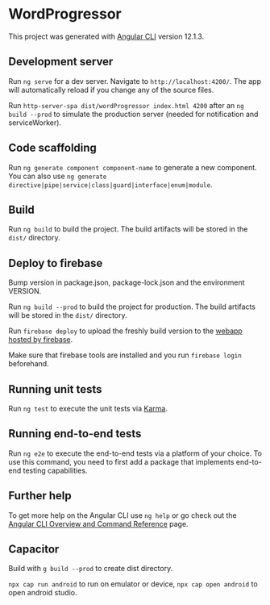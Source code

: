 # WordProgressor

This project was generated with [Angular CLI](https://github.com/angular/angular-cli) version 12.1.3.

## Development server

Run `ng serve` for a dev server. Navigate to `http://localhost:4200/`. The app will automatically reload if you change any of the source files.

Run `http-server-spa dist/wordProgressor index.html 4200` after an `ng build --prod` to simulate the production server (needed for notification and serviceWorker).

## Code scaffolding

Run `ng generate component component-name` to generate a new component. You can also use `ng generate directive|pipe|service|class|guard|interface|enum|module`.

## Build

Run `ng build` to build the project. The build artifacts will be stored in the `dist/` directory.

## Deploy to firebase

Bump version in package.json, package-lock.json and the environment VERSION.

Run `ng build --prod` to build the project for production. The build artifacts will be stored in the `dist/` directory.

Run `firebase deploy` to upload the freshly build version to the [webapp hosted by firebase](https://wordprogressor.web.app).

Make sure that firebase tools are installed and you run `firebase login` beforehand.

## Running unit tests

Run `ng test` to execute the unit tests via [Karma](https://karma-runner.github.io).

## Running end-to-end tests

Run `ng e2e` to execute the end-to-end tests via a platform of your choice. To use this command, you need to first add a package that implements end-to-end testing capabilities.

## Further help

To get more help on the Angular CLI use `ng help` or go check out the [Angular CLI Overview and Command Reference](https://angular.io/cli) page.


## Capacitor

Build with `g build --prod` to create dist directory.

`npx cap run android` to run on emulator or device, `npx cap open android` to open android studio.
